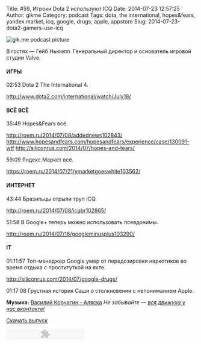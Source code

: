 Title: #59, Игроки Dota 2 используют ICQ
Date: 2014-07-23 12:57:25
Author: gikme
Category: podcast
Tags: dota, the international, hopes&fears, yandex.market, icq, google, drugs, apple, appstore
Slug: 2014-07-23-dota2-gamers-use-icq

![gik.me podcast picture](http://3.bp.blogspot.com/-OILoKRQ6TAk/U89NCif4obI/AAAAAAAASRY/nqe73wsPvXE/s1600/gikme-pic-s02e59.jpg)

В гостях — Гейб Ньюэлл.
Генеральный директор и основатель игровой студии Valve.

#### ИГРЫ


02:53 Dota 2 The International 4.

<http://www.dota2.com/international/watch/July18/>


#### ВСЁ ВСЁ


35:49 Hopes&Fears всё.

<http://roem.ru/2014/07/08/addednews102843/>
<http://www.hopesandfears.com/hopesandfears/experience/case/130091-wtf>
<http://siliconrus.com/2014/07/hopes-and-tears/>

59:09 Яндекс.Маркет всё.

<https://roem.ru/2014/07/21/ymarketgoeswhite103562/>


#### ИНТЕРНЕТ


43:44 Бразильцы отрыли труп ICQ.

<http://roem.ru/2014/07/08/icqbr102865/>

51:58 В Google+ теперь можно использовать псевдонимы.

<http://roem.ru/2014/07/16/googleminusplus103290/>


#### IT


01:11:57 Топ-менеджер Google умер от передозировки наркотиков во время
отдыха с проституткой на яхте.

<http://siliconrus.com/2014/07/google-drugs/>

01:17:08 Грустная история Саши о столкновении с непониманием Apple.


**Музыка:** [Василий Корчагин - Аляска](http://vk.com/bacc3)
*Не забывайте — [вся движуха у нас вконтакте!](http://vk.com/gikme)*

[Скачать
выпуск](http://static.qnub.ru/gik.me/mp3/s02/00059-dota2-gamers-use-icq.mp3)

<embed type="application/x-shockwave-flash" src="http://assets.tumblr.com/swf/audio_player.swf?audio_file=http%3A%2F%2Fstatic.qnub.ru%2Fgik.me%2Fmp3%2Fs02%2F00059-dota2-gamers-use-icq.mp3&amp;color=FFFFFF" height="27" width="207" quality="best" wmode="opaque">
</embed>

